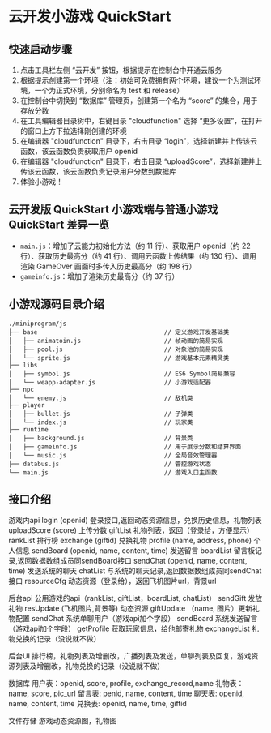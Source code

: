 # 云开发小游戏 QuickStart

## 快速启动步骤

1. 点击工具栏左侧 “云开发” 按钮，根据提示在控制台中开通云服务
2. 根据提示创建第一个环境（注：初始可免费拥有两个环境，建议一个为测试环境，一个为正式环境，分别命名为 test 和 release）
3. 在控制台中切换到 “数据库” 管理页，创建第一个名为 “score” 的集合，用于存放分数
4. 在工具编辑器目录树中，右键目录 "cloudfunction" 选择 “更多设置”，在打开的窗口上方下拉选择刚创建的环境
5. 在编辑器 "cloudfunction" 目录下，右击目录 “login”，选择新建并上传该云函数，该云函数负责获取用户 openid
6. 在编辑器 "cloudfunction" 目录下，右击目录 “uploadScore”，选择新建并上传该云函数，该云函数负责记录用户分数到数据库
7. 体验小游戏！

## 云开发版 QuickStart 小游戏端与普通小游戏 QuickStart 差异一览

- `main.js`：增加了云能力初始化方法（约 11 行）、获取用户 openid（约 22 行）、获取历史最高分（约 41 行）、调用云函数上传结果（约 130 行）、调用渲染 GameOver 画面时多传入历史最高分（约 198 行）
- `gameinfo.js`：增加了渲染历史最高分（约 37 行）


## 小游戏源码目录介绍

```
./miniprogram/js
├── base                                   // 定义游戏开发基础类
│   ├── animatoin.js                       // 帧动画的简易实现
│   ├── pool.js                            // 对象池的简易实现
│   └── sprite.js                          // 游戏基本元素精灵类
├── libs
│   ├── symbol.js                          // ES6 Symbol简易兼容
│   └── weapp-adapter.js                   // 小游戏适配器
├── npc
│   └── enemy.js                           // 敌机类
├── player
│   ├── bullet.js                          // 子弹类
│   └── index.js                           // 玩家类
├── runtime
│   ├── background.js                      // 背景类
│   ├── gameinfo.js                        // 用于展示分数和结算界面
│   └── music.js                           // 全局音效管理器
├── databus.js                             // 管控游戏状态
└── main.js                                // 游戏入口主函数

```

## 接口介绍

游戏内api
login (openid) 登录接口,返回动态资源信息，兑换历史信息，礼物列表
uploadScore (score) 上传分数
giftList 礼物列表，返回（登录给，方便显示）
rankList 排行榜
exchange (giftid) 兑换礼物
profile (name, address, phone) 个人信息
sendBoard (openid, name, content, time) 发送留言
boardList  留言板记录,返回数据数组成员同sendBoard接口
sendChat (openid, name, content, time) 发送系统的聊天
chatList  与系统的聊天记录,返回数据数组成员同sendChat接口
resourceCfg 动态资源（登录给），返回飞机图片url，背景url

后台api
公用游戏的api（rankList, giftList，boardList, chatList）
sendGift 发放礼物 
resUpdate (飞机图片,背景等) 动态资源
giftUpdate （name, 图片）更新礼物配置
sendChat 系统单聊用户（游戏api加个字段）
sendBoard 系统发送留言（游戏api加个字段）
getProfile 获取玩家信息，给他邮寄礼物
exchangeList 礼物兑换的记录（没说就不做）

后台UI
排行榜，礼物列表及增删改，广播列表及发送，单聊列表及回复，游戏资源列表及增删改，礼物兑换的记录（没说就不做）

数据库
用户表：openid, score, profile, exchange_record,name
礼物表：name, score, pic_url
留言表: penid, name, content, time
聊天表: openid, name, content, time
兑换表: openid, name, time, giftid

文件存储
游戏动态资源图，礼物图